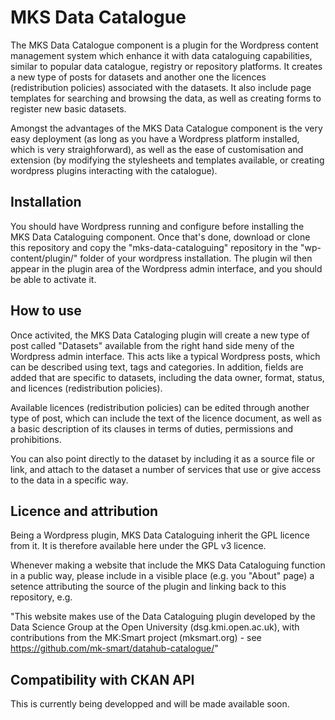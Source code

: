 # MKS Data Catalogue

The MKS Data Catalogue component is a plugin for the Wordpress content management system which enhance it with data cataloguing capabilities, similar to popular data catalogue, registry or repository platforms. It creates a new type of posts for datasets and another one the licences (redistribution policies) associated with the datasets. It also include page templates for searching and browsing the data, as well as creating forms to register new basic datasets. 

Amongst the advantages of the MKS Data Catalogue component is the very easy deployment (as long as you have a Wordpress platform installed, which is very straighforward), as well as the ease of customisation and extension (by modifying the stylesheets and templates available, or creating wordpress plugins interacting with the catalogue).

## Installation 

You should have Wordpress running and configure before installing the MKS Data Cataloguing component. Once that's done, download or clone this repository and copy the "mks-data-cataloguing" repository in the "wp-content/plugin/" folder of your wordpress installation. The plugin wil then appear in the plugin area of the Wordpress admin interface, and you should be able to activate it.

## How to use

Once activited, the MKS Data Cataloging plugin will create a new type of post called "Datasets" available from the right hand side meny of the Wordpress admin interface. This acts like a typical Wordpress posts, which can be described using text, tags and categories. In addition, fields are added that are specific to datasets, including the data owner, format, status, and licences (redistribution policies).

Available licences (redistribution policies) can be edited through another type of post, which can include the text of the licence document, as well as a basic description of its clauses in terms of duties, permissions and prohibitions. 

You can also point directly to the dataset by including it as a source file or link, and attach to the dataset a number of services that use or give access to the data in a specific way.

## Licence and attribution

Being a Wordpress plugin, MKS Data Cataloguing inherit the GPL licence from it. It is therefore available here under the GPL v3 licence. 

Whenever making a website that include the MKS Data Cataloguing function in a public way, please include in a visible place (e.g. you "About" page) a setence attributing the source of the plugin and linking back to this repository, e.g.

"This website makes use of the Data Cataloguing plugin developed by the Data Science Group at the Open University (dsg.kmi.open.ac.uk), with contributions from the MK:Smart project (mksmart.org) - see https://github.com/mk-smart/datahub-catalogue/"

## Compatibility with CKAN API

This is currently being developped and will be made available soon.
